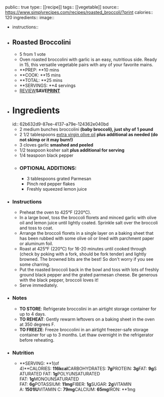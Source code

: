 public:: true
type:: [[recipe]]
tags:: [[vegetable]] 
source:: https://www.simplyrecipes.com/recipes/roasted_broccoli/?print
calories:: 120
ingredients:: 
image::

- instructions::
- ## Roasted Broccolini
	- 5 from 1 vote
	- Oven roasted broccolini with garlic is an easy, nutritious side. Ready in 15, this versatile vegetable pairs with any of your favorite mains.
	- **PREP: **10 mins
	- **COOK: **15 mins
	- **TOTAL: **25 mins
	- **SERVINGS: **4 servings
	- [REVIEW](https://www.wellplated.com/wprm_print/recipe/59569#respond)**SAVE[PRINT](https://www.wellplated.com/wprm_print/recipe/59569)**
- # Ingredients
  id:: 62b632d9-87ee-4137-a79e-124362e040bd
	- 2 medium bunches broccolini __(baby broccoli), just shy of 1 pound__
	- 2 1/2 tablespoons [extra virgin olive oil](https://amzn.to/34bAz5D) __plus additional as needed (do not skimp or it may burn!)__
	- 3 cloves garlic __smashed and peeled__
	- 1/2 teaspoon kosher salt __plus additional for serving__
	- 1/4 teaspoon black pepper
	- ### OPTIONAL ADDITIONS:
		- 3 tablespoons grated Parmesan
		- Pinch red pepper flakes
		- Freshly squeezed lemon juice
- ### Instructions
	- Preheat the oven to 425°F (220°C).
	- In a large bowl, toss the broccoli florets and minced garlic with olive oil and lemon juice until lightly coated. Sprinkle salt over the broccoli and toss to coat.
	- Arrange the broccoli florets in a single layer on a baking sheet that has been rubbed with some olive oil or lined with parchment paper or aluminum foil.
	- Roast at 425°F (220°C) for 16-20 minutes until cooked through (check by poking with a fork, should be fork tender) and lightly browned. The browned bits are the best! So don't worry if you see some charring.
	- Put the roasted broccoli back in the bowl and toss with lots of freshly ground black pepper and the grated parmesan cheese. Be generous with the black pepper, broccoli loves it!
	- Serve immediately.
- ### Notes
	- **TO STORE**: Refrigerate broccolini in an airtight storage container for up to 4 days.
	- **TO REHEAT**: Gently rewarm leftovers on a baking sheet in the oven at 350 degrees F.
	- **TO FREEZE**: Freeze broccolini in an airtight freezer-safe storage container for up to 3 months. Let thaw overnight in the refrigerator before reheating.
- ### Nutrition
	- **SERVING: **1(of 4)**CALORIES: **116kcal**CARBOHYDRATES: **7g**PROTEIN: **3g**FAT: **9g**SATURATED FAT: **1g**POLYUNSATURATED FAT: **1g**MONOUNSATURATED FAT: **6g**POTASSIUM: **11mg**FIBER: **1g**SUGAR: **2g**VITAMIN A: **1501IU**VITAMIN C: **79mg**CALCIUM: **65mg**IRON: **1mg